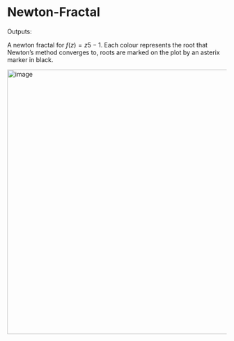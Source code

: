 # Newton-Fractal

Outputs:

A newton fractal for $f(z) = z5 − 1$. Each colour represents the root that Newton’s method converges to, roots are marked on the plot by an asterix marker in black. 


<img width="607" alt="image" src="https://user-images.githubusercontent.com/65096232/183160611-b323112b-e2ca-40c7-b1bd-92e1bd73a109.png">
